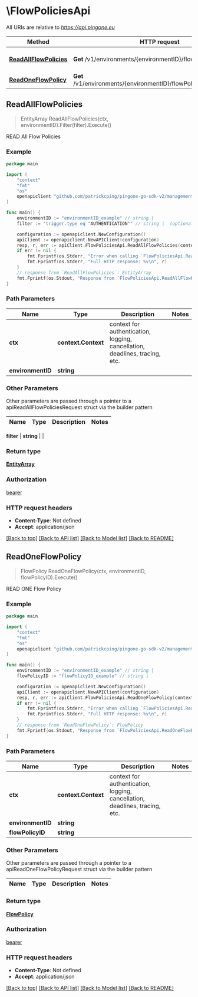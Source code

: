# \FlowPoliciesApi

All URIs are relative to *https://api.pingone.eu*

Method | HTTP request | Description
------------- | ------------- | -------------
[**ReadAllFlowPolicies**](FlowPoliciesApi.md#ReadAllFlowPolicies) | **Get** /v1/environments/{environmentID}/flowPolicies | READ All Flow Policies
[**ReadOneFlowPolicy**](FlowPoliciesApi.md#ReadOneFlowPolicy) | **Get** /v1/environments/{environmentID}/flowPolicies/{flowPolicyID} | READ ONE Flow Policy



## ReadAllFlowPolicies

> EntityArray ReadAllFlowPolicies(ctx, environmentID).Filter(filter).Execute()

READ All Flow Policies

### Example

```go
package main

import (
    "context"
    "fmt"
    "os"
    openapiclient "github.com/patrickcping/pingone-go-sdk-v2/management"
)

func main() {
    environmentID := "environmentID_example" // string | 
    filter := "trigger.type eq "AUTHENTICATION"" // string |  (optional)

    configuration := openapiclient.NewConfiguration()
    apiClient := openapiclient.NewAPIClient(configuration)
    resp, r, err := apiClient.FlowPoliciesApi.ReadAllFlowPolicies(context.Background(), environmentID).Filter(filter).Execute()
    if err != nil {
        fmt.Fprintf(os.Stderr, "Error when calling `FlowPoliciesApi.ReadAllFlowPolicies``: %v\n", err)
        fmt.Fprintf(os.Stderr, "Full HTTP response: %v\n", r)
    }
    // response from `ReadAllFlowPolicies`: EntityArray
    fmt.Fprintf(os.Stdout, "Response from `FlowPoliciesApi.ReadAllFlowPolicies`: %v\n", resp)
}
```

### Path Parameters


Name | Type | Description  | Notes
------------- | ------------- | ------------- | -------------
**ctx** | **context.Context** | context for authentication, logging, cancellation, deadlines, tracing, etc.
**environmentID** | **string** |  | 

### Other Parameters

Other parameters are passed through a pointer to a apiReadAllFlowPoliciesRequest struct via the builder pattern


Name | Type | Description  | Notes
------------- | ------------- | ------------- | -------------

 **filter** | **string** |  | 

### Return type

[**EntityArray**](EntityArray.md)

### Authorization

[bearer](../README.md#bearer)

### HTTP request headers

- **Content-Type**: Not defined
- **Accept**: application/json

[[Back to top]](#) [[Back to API list]](../README.md#documentation-for-api-endpoints)
[[Back to Model list]](../README.md#documentation-for-models)
[[Back to README]](../README.md)


## ReadOneFlowPolicy

> FlowPolicy ReadOneFlowPolicy(ctx, environmentID, flowPolicyID).Execute()

READ ONE Flow Policy

### Example

```go
package main

import (
    "context"
    "fmt"
    "os"
    openapiclient "github.com/patrickcping/pingone-go-sdk-v2/management"
)

func main() {
    environmentID := "environmentID_example" // string | 
    flowPolicyID := "flowPolicyID_example" // string | 

    configuration := openapiclient.NewConfiguration()
    apiClient := openapiclient.NewAPIClient(configuration)
    resp, r, err := apiClient.FlowPoliciesApi.ReadOneFlowPolicy(context.Background(), environmentID, flowPolicyID).Execute()
    if err != nil {
        fmt.Fprintf(os.Stderr, "Error when calling `FlowPoliciesApi.ReadOneFlowPolicy``: %v\n", err)
        fmt.Fprintf(os.Stderr, "Full HTTP response: %v\n", r)
    }
    // response from `ReadOneFlowPolicy`: FlowPolicy
    fmt.Fprintf(os.Stdout, "Response from `FlowPoliciesApi.ReadOneFlowPolicy`: %v\n", resp)
}
```

### Path Parameters


Name | Type | Description  | Notes
------------- | ------------- | ------------- | -------------
**ctx** | **context.Context** | context for authentication, logging, cancellation, deadlines, tracing, etc.
**environmentID** | **string** |  | 
**flowPolicyID** | **string** |  | 

### Other Parameters

Other parameters are passed through a pointer to a apiReadOneFlowPolicyRequest struct via the builder pattern


Name | Type | Description  | Notes
------------- | ------------- | ------------- | -------------



### Return type

[**FlowPolicy**](FlowPolicy.md)

### Authorization

[bearer](../README.md#bearer)

### HTTP request headers

- **Content-Type**: Not defined
- **Accept**: application/json

[[Back to top]](#) [[Back to API list]](../README.md#documentation-for-api-endpoints)
[[Back to Model list]](../README.md#documentation-for-models)
[[Back to README]](../README.md)

